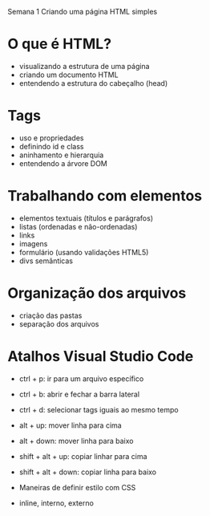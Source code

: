 Semana 1
Criando uma página HTML simples

# O que é HTML?
- visualizando a estrutura de uma página
- criando um documento HTML
- entendendo a estrutura do cabeçalho (head)

# Tags
- uso e propriedades
- definindo id e class
- aninhamento e hierarquia
- entendendo a árvore DOM

# Trabalhando com elementos
- elementos textuais (títulos e parágrafos)
- listas (ordenadas e não-ordenadas)
- links
- imagens
- formulário (usando validações HTML5)
- divs semânticas

# Organização dos arquivos
- criação das pastas
- separação dos arquivos

# Atalhos Visual Studio Code
- ctrl + p: ir para um arquivo específico
- ctrl + b: abrir e fechar a barra lateral
- ctrl + d: selecionar tags iguais ao mesmo tempo
- alt + up: mover linha para cima
- alt + down: mover linha para baixo
- shift + alt + up: copiar linhar para cima
- shift + alt + down: copiar linha para baixo

- Maneiras de definir estilo com CSS
- inline, interno, externo